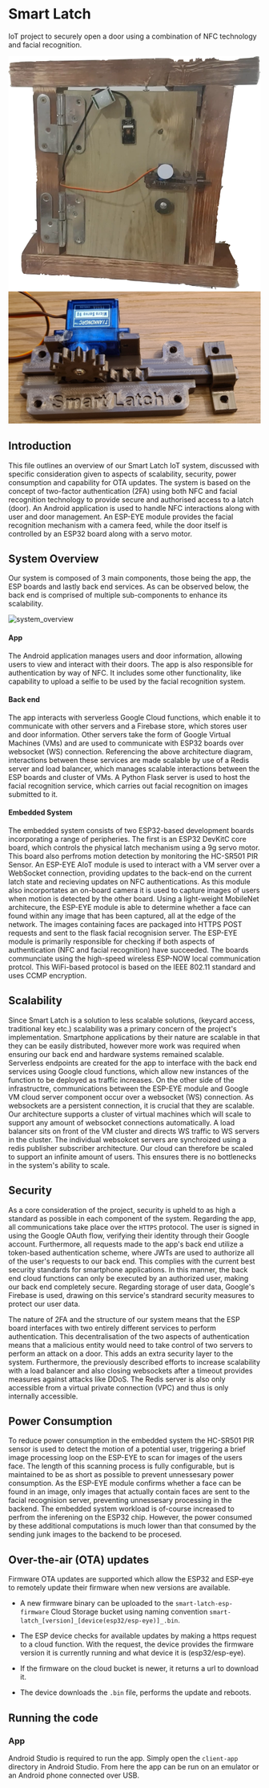 # Smart Latch
IoT project to securely open a door using a combination of NFC technology and facial recognition.

![prototype](smart_latch.png)
![latch](lock.jpeg)

## Introduction
This file outlines an overview of our Smart Latch IoT system, discussed with specific consideration given to aspects of scalability, security, power consumption and capability for OTA updates. The system is based on the concept of two-factor authentication (2FA) using both NFC and facial recognition technology to provide secure and authorised access to a latch (door). An Android application is used to handle NFC interactions along with user and door management. An ESP-EYE module provides the facial recognition mechanism with a camera feed, while the door itself is controlled by an ESP32 board along with a servo motor.  

## System Overview 
Our system is composed of 3 main components, those being the app, the ESP boards and lastly back end services. As can be observed below, the back end is comprised of multiple sub-components to enhance its scalability. 

![system_overview](https://user-images.githubusercontent.com/44208016/114194625-9bc46800-9947-11eb-9138-f8816b9a61e4.png)

#### App
The Android application manages users and door information, allowing users to view and interact with their doors. The app is also responsible for authentication by way of NFC. It includes some other functionality, like capability to upload a selfie to be used by the facial recognition system. 

#### Back end
The app interacts with serverless Google Cloud functions, which enable it to communicate with other servers and a Firebase store, which stores user and door information. Other servers take the form of Google Virtual Machines (VMs) and are used to communicate with ESP32 boards over websocket (WS) connection. Referencing the above architecture diagram, interactions between these services are made scalable by use of a Redis server and load balancer, which manages scalable interactions between the ESP boards and cluster of VMs. A Python Flask server is used to host the facial recognition service, which carries out facial recognition on images submitted to it. 

#### Embedded System
The embedded system consists of two ESP32-based development boards incorporating a range of peripheries. The first is an ESP32 DevKitC core board, which controls the physical latch mechanism using a 9g servo motor. This board also perfroms motion detection by monitoring the HC-SR501 PIR Sensor. An ESP-EYE AIoT module is used to interact with a VM server over a WebSocket connection, providing updates to the back-end on the current latch state and recieving updates on NFC authentications. As this module also incorportates an on-board camera it is used to capture images of users when motion is detected by the other board. Using a light-weight MobileNet architecure, the ESP-EYE module is able to determine whether a face can found within any image that has been captured, all at the edge of the network. The images containing faces are packaged into HTTPS POST requests and sent to the flask facial recognision server. The ESP-EYE module is primarily responsible for checking if both aspects of authentication (NFC and facial recognition) have succeeded. The boards communciate using the high-speed wireless ESP-NOW local communication protcol. This WiFi-based protocol is based on the IEEE 802.11 standard and uses CCMP encryption.

## Scalability  
Since Smart Latch is a solution to less scalable solutions, (keycard access, traditional key etc.) scalability was a primary concern of the project's implementation. Smartphone applications by their nature are scalable in that they can be easily distributed, however more work was required when ensuring our back end and hardware systems remained scalable. Serverless endpoints are created for the app to interface with the back end services using Google cloud functions, which allow new instances of the function to be deployed as traffic increases. On the other side of the infrastructre, communications between the ESP-EYE module and Google VM cloud server component occur over a websocket (WS) connection. As websockets are a persistent connection, it is crucial that they are scalable. Our architecture supports a cluster of virtual machines which will scale to support any amount of websocket connections automatically. A load balancer sits on front of the VM cluster and directs WS traffic to WS servers in the cluster. The individual websokcet servers are synchroized using a redis publisher subscriber architecture. Our cloud can therefore be scaled to support an infinite amount of users. This ensures there is no bottlenecks in the system's ability to scale.

## Security  
As a core consideration of the project, security is upheld to as high a standard as possible in each component of the system. Regarding the app, all communications take place over the `HTTPS` protocol. The user is signed in using the Google OAuth flow, verifying their identity through their Google account. Furthermore, all requests made to the app's back end utilize a token-based authentication scheme, where JWTs are used to authorize all of the user's requests to our back end. This complies with the current best security standards for smartphone applications. In this manner, the back end cloud functions can only be executed by an authorized user, making our back end completely secure. Regarding storage of user data, Google's Firebase is used, drawing on this service's standrard security measures to protect our user data. 

The nature of 2FA and the structure of our system means that the ESP board interfaces with two entirely different services to perform authentication. This decentralisation of the two aspects of authentication means that a malicious entity would need to take control of two servers to perform an attack on a door. This adds an extra security layer to the system. Furthermore, the previously described efforts to increase scalability with a load balancer and also closing websockets after a timeout provides measures against attacks like DDoS. The Redis server is also only accessible from a virtual private connection (VPC) and thus is only internally accessible. 

## Power Consumption
To reduce power consumption in the embedded system the HC-SR501 PIR sensor is used to detect the motion of a potential user, triggering a brief image processing loop on the ESP-EYE to scan for images of the users face. The length of this scanning process is fully configurable, but is maintained to be as short as possible to prevent unnessesary power consumption. As the ESP-EYE module confirms whether a face can be found in an image, only images that actually contain faces are sent to the facial recognision server, preventing unnessesary processing in the backend. The embedded system workload is of-course increased to perfrom the inferening on the ESP32 chip. However, the power consumed by these additional computations is much lower than that consumed by the sending junk images to the backend to be procesed.

## Over-the-air (OTA) updates
Firmware OTA updates are supported which allow the ESP32 and ESP-eye to remotely update their firmware when new versions are available.

 - A new firmware binary can be uploaded to the `smart-latch-esp-firmware` Cloud Storage bucket using naming convention `smart-latch_[version]_[device(esp32/esp-eye)]_.bin`.

 - The ESP device checks for available updates by making a https request to a cloud function. With the request, the device provides the firmware version it is currently running and what device it is (esp32/esp-eye).

 - If the firmware on the cloud bucket is newer, it returns a url to download it.
 
 - The device downloads the `.bin` file, performs the update and reboots.





## Running the code 
### App
Android Studio is required to run the app. Simply open the `client-app` directory in Android Studio. From here the app can be run on an emulator or an Android phone connected over USB. 

